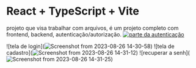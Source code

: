# React + TypeScript + Vite

projeto que visa trabalhar com arquivos, é um projeto completo com frontend, backend, autenticação/autorização.
[![parte da autenticação](https://drive.google.com/file/d/1I3LtksOo0QMoG8jbrMn5js_ITuJuXJ8F/view?t=8s)](https://drive.google.com/file/d/1I3LtksOo0QMoG8jbrMn5js_ITuJuXJ8F/view?t=8s)

![tela de login](![Screenshot from 2023-08-26 14-30-58](https://github.com/hebertsanto/project-fullstack-front-end/assets/108555424/2605b9e5-fa72-43cf-b62f-6471c504e3c6))
![tela de cadastro](![Screenshot from 2023-08-26 14-31-12](https://github.com/hebertsanto/project-fullstack-front-end/assets/108555424/534d3258-2729-4bfe-b8d0-95229796c922))
![recuperar a senh](![Screenshot from 2023-08-26 14-31-25](https://github.com/hebertsanto/project-fullstack-front-end/assets/108555424/0d260580-76dd-4d8e-874b-f57e186055f5))


